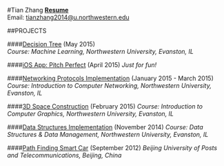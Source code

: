 #Tian Zhang
[**Resume**](https://github.com/zhtiansweet/zhtiansweet.github.io/blob/master/Resume-TianZhang-Eng.pdf)  
Email: tianzhang2014@u.northwestern.edu  

##PROJECTS

####[Decision Tree](https://github.com/zhtiansweet/decisionTreeC4.5) (May 2015)  
_Course: Machine Learning, Northwestern University, Evanston, IL_

####[iOS App: Pitch Perfect](https://github.com/zhtiansweet/PitchPerfect) (April 2015)
_Just for fun!_

####[Networking Protocols Implementation](https://github.com/zhtiansweet/NetworkProtocol_EECS340) (January 2015 - March 2015)  
_Course: Introduction to Computer Networking, Northwestern University, Evanston, IL_

####[3D Space Construction](https://github.com/zhtiansweet/3DSpace_EECS351) (February 2015)
_Course: Introduction to Computer Graphics, Northwestern University, Evanston, IL_  

####[Data Structures Implementation](https://github.com/zhtiansweet/DataStructure_EECS214) (November 2014)
_Course: Data Structures & Data Management, Northwestern University, Evanston, IL_

####[Path Finding Smart Car](https://github.com/zhtiansweet/SmartCar) (September 2012)
_Beijing University of Posts and Telecommunications, Beijing, China_
